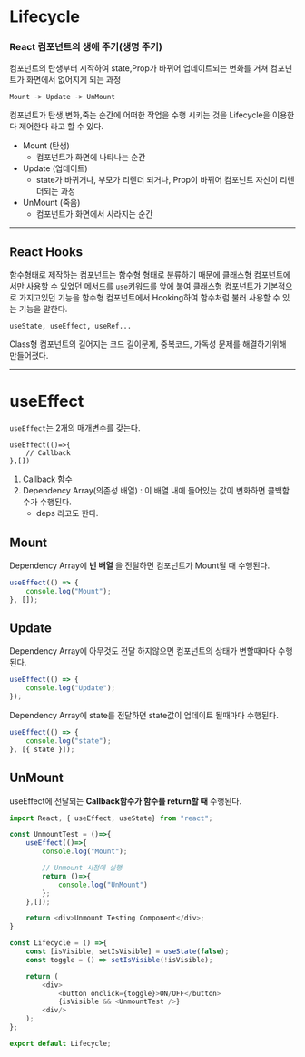 # Lifecycle

### React 컴포넌트의 생애 주기(생명 주기)

컴포넌트의 탄생부터 시작하여 state,Prop가 바뀌어 업데이트되는 변화를 거쳐 컴포넌트가 화면에서 없어지게 되는 과정

    Mount -> Update -> UnMount

컴포넌트가 탄생,변화,죽는 순간에 어떠한 작업을 수행 시키는 것을 Lifecycle을 이용한다 제어한다 라고 할 수 있다.

-   Mount (탄생)
    -   컴포넌트가 화면에 나타나는 순간
-   Update (업데이트)
    -   state가 바뀌거나, 부모가 리렌더 되거나, Prop이 바뀌어 컴포넌트 자신이 리렌더되는 과정
-   UnMount (죽음)
    -   컴포넌트가 화면에서 사라지는 순간

---

## React Hooks

함수형태로 제작하는 컴포넌트는 함수형 형태로 분류하기 때문에 클래스형 컴포넌트에서만 사용할 수 있었던 메서드를 `use`키워드를 앞에 붙여 클래스형 컴포넌트가 기본적으로 가지고있던 기능을 함수형 컴포넌트에서 Hooking하여 함수처럼 불러 사용할 수 있는 기능을 말한다.

    useState, useEffect, useRef...

Class형 컴포넌트의 길어지는 코드 길이문제, 중복코드, 가독성 문제를 해결하기위해 만들어졌다.

---

# useEffect

`useEffect`는 2개의 매개변수를 갖는다.

    useEffect(()=>{
        // Callback
    },[])

1. Callback 함수
2. Dependency Array(의존성 배열) : 이 배열 내에 들어있는 값이 변화하면 콜백함수가 수행된다.
    - deps 라고도 한다.

## Mount

Dependency Array에 **빈 배열** 을 전달하면 컴포넌트가 Mount될 때 수행된다.

```javascript
useEffect(() => {
    console.log("Mount");
}, []);
```

## Update

Dependency Array에 아무것도 전달 하지않으면 컴포넌트의 상태가 변할때마다 수행된다.

```javascript
useEffect(() => {
    console.log("Update");
});
```

Dependency Array에 state를 전달하면 state값이 업데이트 될때마다 수행된다.

```javascript
useEffect(() => {
    console.log("state");
}, [{ state }]);
```

## UnMount

useEffect에 전달되는 **Callback함수가 함수를 return할 때** 수행된다.

```javascript
import React, { useEffect, useState} from "react";

const UnmountTest = ()=>{
    useEffect(()=>{
        console.log("Mount");

        // Unmount 시점에 실행
        return ()=>{
            console.log("UnMount")
        };
    },[]);

    return <div>Unmount Testing Component</div>;
}

const Lifecycle = () =>{
    const [isVisible, setIsVisible] = useState(false);
    const toggle = () => setIsVisible(!isVisible);

    return (
        <div>
            <button onclick={toggle}>ON/OFF</button>
            {isVisible && <UnmountTest />}
        <div/>
    );
};

export default Lifecycle;
```